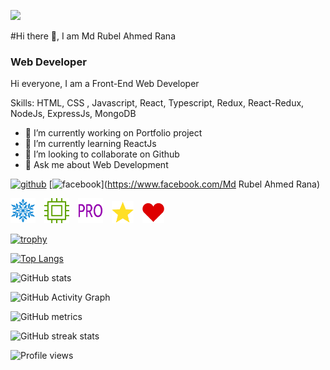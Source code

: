 ![](https://scontent.fdac24-1.fna.fbcdn.net/v/t39.30808-6/294518479_1205227416996873_5588567955269116446_n.png?_nc_cat=107&ccb=1-7&_nc_sid=e3f864&_nc_eui2=AeGbxsVCtGIDted3zw72WcfllilhiQw7PG2WKWGJDDs8bT0ckeRJrsAT_teFFr_0FLIm_U2R_6MM2zfzV5DjywiV&_nc_ohc=XNMJxXD-2EwAX_V-Jf6&_nc_ht=scontent.fdac24-1.fna&oh=00_AT-O2qEu5hYcQc5Hpe__x4MRxP0Gr-_4zrb7jRtSjVZIDg&oe=62DA54E0)


#Hi there 👋, I am Md Rubel Ahmed Rana
### Web Developer


Hi everyone, I am a Front-End Web Developer

Skills: HTML, CSS , Javascript, React, Typescript, Redux, React-Redux, NodeJs, ExpressJs, MongoDB

- 🔭 I’m currently working on Portfolio project 
- 🌱 I’m currently learning ReactJs 
- 👯 I’m looking to collaborate on Github 
- 💬 Ask me about Web Development 


[<img src='https://cdn.jsdelivr.net/npm/simple-icons@3.0.1/icons/github.svg' alt='github' height='40'>](https://github.com/Md-Rubel-Ahmed-Rana)  [<img src='https://cdn.jsdelivr.net/npm/simple-icons@3.0.1/icons/facebook.svg' alt='facebook' height='40'>](https://www.facebook.com/Md Rubel Ahmed Rana)  

<a href='https://archiveprogram.github.com/'><img src='https://raw.githubusercontent.com/acervenky/animated-github-badges/master/assets/acbadge.gif' width='40' height='40'></a> <a href='https://docs.github.com/en/developers'><img src='https://raw.githubusercontent.com/acervenky/animated-github-badges/master/assets/devbadge.gif' width='40' height='40'></a> <a href='https://github.com/pricing'><img src='https://raw.githubusercontent.com/acervenky/animated-github-badges/master/assets/pro.gif' width='40' height='40'></a> <a href='https://stars.github.com/'><img src='https://raw.githubusercontent.com/acervenky/animated-github-badges/master/assets/starbadge.gif' width='35' height='35'></a> <a href='https://docs.github.com/en/github/supporting-the-open-source-community-with-github-sponsors'><img src='https://raw.githubusercontent.com/acervenky/animated-github-badges/master/assets/sponsorbadge.gif' width='35' height='35'></a> 

[![trophy](https://github-profile-trophy.vercel.app/?username=Md-Rubel-Ahmed-Rana)](https://github.com/ryo-ma/github-profile-trophy)

[![Top Langs](https://github-readme-stats.vercel.app/api/top-langs/?username=Md-Rubel-Ahmed-Rana)](https://github.com/anuraghazra/github-readme-stats)

![GitHub stats](https://github-readme-stats.vercel.app/api?username=Md-Rubel-Ahmed-Rana&show_icons=true)  

![GitHub Activity Graph](https://activity-graph.herokuapp.com/graph?username=Md-Rubel-Ahmed-Rana)  

![GitHub metrics](https://metrics.lecoq.io/Md-Rubel-Ahmed-Rana)  

![GitHub streak stats](https://github-readme-streak-stats.herokuapp.com/?user=Md-Rubel-Ahmed-Rana)  

![Profile views](https://gpvc.arturio.dev/Md-Rubel-Ahmed-Rana)  
